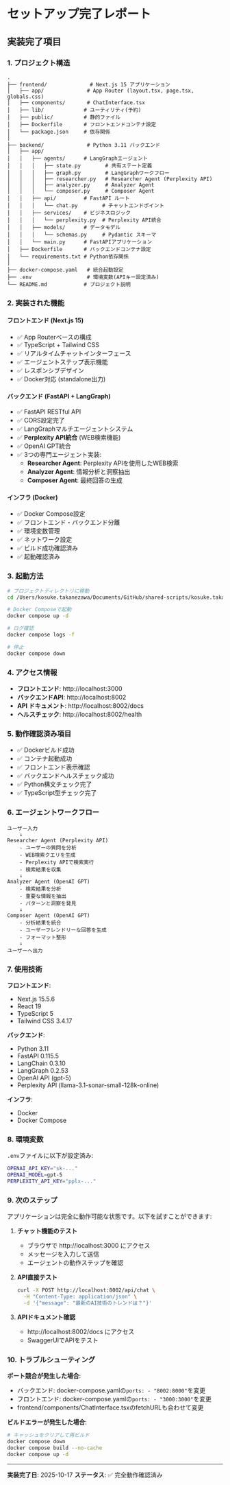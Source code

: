 # セットアップ完了レポート

## 実装完了項目

### 1. プロジェクト構造
```
.
├── frontend/              # Next.js 15 アプリケーション
│   ├── app/              # App Router (layout.tsx, page.tsx, globals.css)
│   ├── components/       # ChatInterface.tsx
│   ├── lib/             # ユーティリティ(予約)
│   ├── public/          # 静的ファイル
│   ├── Dockerfile       # フロントエンドコンテナ設定
│   └── package.json     # 依存関係
│
├── backend/              # Python 3.11 バックエンド
│   ├── app/
│   │   ├── agents/      # LangGraphエージェント
│   │   │   ├── state.py        # 共有ステート定義
│   │   │   ├── graph.py        # LangGraphワークフロー
│   │   │   ├── researcher.py   # Researcher Agent (Perplexity API)
│   │   │   ├── analyzer.py     # Analyzer Agent
│   │   │   └── composer.py     # Composer Agent
│   │   ├── api/         # FastAPI ルート
│   │   │   └── chat.py        # チャットエンドポイント
│   │   ├── services/    # ビジネスロジック
│   │   │   └── perplexity.py  # Perplexity API統合
│   │   ├── models/      # データモデル
│   │   │   └── schemas.py     # Pydantic スキーマ
│   │   └── main.py      # FastAPIアプリケーション
│   ├── Dockerfile       # バックエンドコンテナ設定
│   └── requirements.txt # Python依存関係
│
├── docker-compose.yaml   # 統合起動設定
├── .env                  # 環境変数(APIキー設定済み)
└── README.md            # プロジェクト説明
```

### 2. 実装された機能

#### フロントエンド (Next.js 15)
- ✅ App Routerベースの構成
- ✅ TypeScript + Tailwind CSS
- ✅ リアルタイムチャットインターフェース
- ✅ エージェントステップ表示機能
- ✅ レスポンシブデザイン
- ✅ Docker対応 (standalone出力)

#### バックエンド (FastAPI + LangGraph)
- ✅ FastAPI RESTful API
- ✅ CORS設定完了
- ✅ LangGraphマルチエージェントシステム
- ✅ **Perplexity API統合** (WEB検索機能)
- ✅ OpenAI GPT統合
- ✅ 3つの専門エージェント実装:
  - **Researcher Agent**: Perplexity APIを使用したWEB検索
  - **Analyzer Agent**: 情報分析と洞察抽出
  - **Composer Agent**: 最終回答の生成

#### インフラ (Docker)
- ✅ Docker Compose設定
- ✅ フロントエンド・バックエンド分離
- ✅ 環境変数管理
- ✅ ネットワーク設定
- ✅ ビルド成功確認済み
- ✅ 起動確認済み

### 3. 起動方法

```bash
# プロジェクトディレクトリに移動
cd /Users/kosuke.takanezawa/Documents/GitHub/shared-scripts/kosuke.takanezawa/20251017-AIハッカソン初期アプリ

# Docker Composeで起動
docker compose up -d

# ログ確認
docker compose logs -f

# 停止
docker compose down
```

### 4. アクセス情報

- **フロントエンド**: http://localhost:3000
- **バックエンドAPI**: http://localhost:8002
- **API ドキュメント**: http://localhost:8002/docs
- **ヘルスチェック**: http://localhost:8002/health

### 5. 動作確認済み項目

- ✅ Dockerビルド成功
- ✅ コンテナ起動成功
- ✅ フロントエンド表示確認
- ✅ バックエンドヘルスチェック成功
- ✅ Python構文チェック完了
- ✅ TypeScript型チェック完了

### 6. エージェントワークフロー

```
ユーザー入力
    ↓
Researcher Agent (Perplexity API)
    - ユーザーの質問を分析
    - WEB検索クエリを生成
    - Perplexity APIで検索実行
    - 検索結果を収集
    ↓
Analyzer Agent (OpenAI GPT)
    - 検索結果を分析
    - 重要な情報を抽出
    - パターンと洞察を発見
    ↓
Composer Agent (OpenAI GPT)
    - 分析結果を統合
    - ユーザーフレンドリーな回答を生成
    - フォーマット整形
    ↓
ユーザーへ出力
```

### 7. 使用技術

**フロントエンド**:
- Next.js 15.5.6
- React 19
- TypeScript 5
- Tailwind CSS 3.4.17

**バックエンド**:
- Python 3.11
- FastAPI 0.115.5
- LangChain 0.3.10
- LangGraph 0.2.53
- OpenAI API (gpt-5)
- Perplexity API (llama-3.1-sonar-small-128k-online)

**インフラ**:
- Docker
- Docker Compose

### 8. 環境変数

`.env`ファイルに以下が設定済み:
```bash
OPENAI_API_KEY="sk-..."
OPENAI_MODEL=gpt-5
PERPLEXITY_API_KEY="pplx-..."
```

### 9. 次のステップ

アプリケーションは完全に動作可能な状態です。以下を試すことができます:

1. **チャット機能のテスト**
   - ブラウザで http://localhost:3000 にアクセス
   - メッセージを入力して送信
   - エージェントの動作ステップを確認

2. **API直接テスト**
   ```bash
   curl -X POST http://localhost:8002/api/chat \
     -H "Content-Type: application/json" \
     -d '{"message": "最新のAI技術のトレンドは？"}'
   ```

3. **APIドキュメント確認**
   - http://localhost:8002/docs にアクセス
   - SwaggerUIでAPIをテスト

### 10. トラブルシューティング

**ポート競合が発生した場合**:
- バックエンド: docker-compose.yamlの`ports: - "8002:8000"`を変更
- フロントエンド: docker-compose.yamlの`ports: - "3000:3000"`を変更
- frontend/components/ChatInterface.tsxのfetchURLも合わせて変更

**ビルドエラーが発生した場合**:
```bash
# キャッシュをクリアして再ビルド
docker compose down
docker compose build --no-cache
docker compose up -d
```

---

**実装完了日**: 2025-10-17
**ステータス**: ✅ 完全動作確認済み
